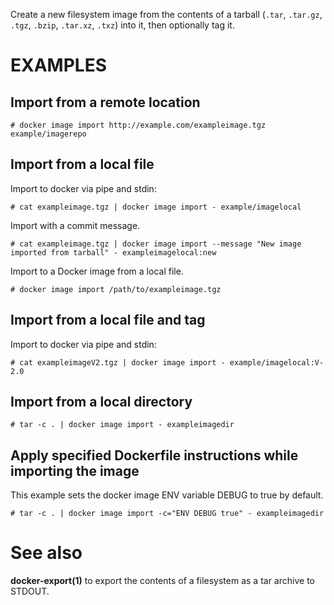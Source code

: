 Create a new filesystem image from the contents of a tarball (`.tar`,
`.tar.gz`, `.tgz`, `.bzip`, `.tar.xz`, `.txz`) into it, then optionally tag it.


# EXAMPLES

## Import from a remote location

    # docker image import http://example.com/exampleimage.tgz example/imagerepo

## Import from a local file

Import to docker via pipe and stdin:

    # cat exampleimage.tgz | docker image import - example/imagelocal

Import with a commit message. 

    # cat exampleimage.tgz | docker image import --message "New image imported from tarball" - exampleimagelocal:new

Import to a Docker image from a local file.

    # docker image import /path/to/exampleimage.tgz 


## Import from a local file and tag

Import to docker via pipe and stdin:

    # cat exampleimageV2.tgz | docker image import - example/imagelocal:V-2.0

## Import from a local directory

    # tar -c . | docker image import - exampleimagedir

## Apply specified Dockerfile instructions while importing the image
This example sets the docker image ENV variable DEBUG to true by default.

    # tar -c . | docker image import -c="ENV DEBUG true" - exampleimagedir

# See also
**docker-export(1)** to export the contents of a filesystem as a tar archive to STDOUT.
